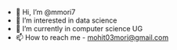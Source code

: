 - 👋 Hi, I’m @mmori7
- 👀 I’m interested in data science 
- 🌱 I’m currently in computer science UG
- 📫 How to reach me - mohit03mori@gmail.com

<!---
mmori7/mmori7 is a ✨ special ✨ repository because its `README.md` (this file) appears on your GitHub profile.
You can click the Preview link to take a look at your changes.
--->
